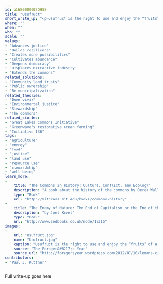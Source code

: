 ```yaml
---
id: a16E0000002QHSE
title: "Usufruct"
short_write_up: "<p>Usufruct is the right to use and enjoy the “fruits” of a given resource, as long as the resource itself is preserved. The term comes from Roman property law, but is also used to describe ancient and Indigenous land-use paradigms in which land is held in common while individuals retain the right to hunt, fish, garden, or otherwise use the land sustainably. Usufruct is a key tenet of commons economies, offering a more just and sustainable alternative to private ownership. It is a recognition that we do not own the land and its resources — we are stewards, maintaining and improving our world for future generations.</p>"
where: ""
when: ""
who: ""
scale: ""
values:
- "Advances justice"
- "Builds resilience"
- "Creates more possibilities"
- "Cultivates abundance"
- "Deepens democracy"
- "Displaces extractive industry"
- "Extends the commons"
related_solutions:
- "Community land trusts"
- "Public ownership"
- "Re-municipalization"
related_theories:
- "Buen vivir"
- "Environmental justice"
- "Stewardship"
- "The commons"
related_stories:
- "Great Lakes Commons Initiative"
- "Greenwave's restorative ocean farming"
- "Initiative 136"
tags:
- "agriculture"
- "energy"
- "food"
- "justice"
- "land use"
- "resource use"
- "stewardship"
- "well-being"
learn_more:
-
    title: "The Commons in History: Culture, Conflict, and Ecology"
    description: "A book about the history of the commons by Derek Wall"
    type: "Book"
    url: "http://mitpress.mit.edu/books/commons-history"
-
    title: "The Enemy of Nature: The End of Capitalism or the End of the World?"
    description: "by Joel Kovel"
    type: "Book"
    url: "http://www.zedbooks.co.uk/node/17315"
images:
-
    url: "Usufruct.jpg"
    name: "Usufruct.jpg"
    caption: "Usufruct is the right to use and enjoy the “fruits” of a given resource, as long as the resource itself is preserved."
    source: "The Forager&#8217;s Year"
    source_url: "http://foragersyear.wordpress.com/2012/07/10/lemons-citrus-x-limon-and-the-idea-of-usufruct/"
contributors:
- "Paul J. Kuttner"
---
```

Full write-up goes here
